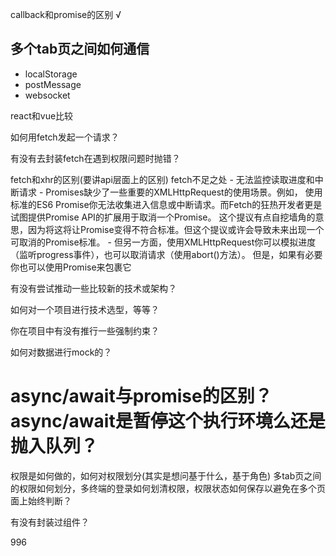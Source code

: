 callback和promise的区别 √

## 多个tab页之间如何通信

 - localStorage 
 - postMessage 
 - websocket

react和vue比较

如何用fetch发起一个请求？

有没有去封装fetch在遇到权限问题时抛错？

fetch和xhr的区别(要讲api层面上的区别)
	fetch不足之处
	- 无法监控读取进度和中断请求
	- Promises缺少了一些重要的XMLHttpRequest的使用场景。例如， 使用标准的ES6 Promise你无法收集进入信息或中断请求。而Fetch的狂热开发者更是试图提供Promise API的扩展用于取消一个Promise。 这个提议有点自挖墙角的意思，因为将这将让Promise变得不符合标准。但这个提议或许会导致未来出现一个可取消的Promise标准。
	- 但另一方面，使用XMLHttpRequest你可以模拟进度（监听progress事件），也可以取消请求（使用abort()方法）。 但是，如果有必要你也可以使用Promise来包裹它

有没有尝试推动一些比较新的技术或架构？

如何对一个项目进行技术选型，等等？

你在项目中有没有推行一些强制约束？

如何对数据进行mock的？

# async/await与promise的区别？async/await是暂停这个执行环境么还是抛入队列？

权限是如何做的，如何对权限划分(其实是想问基于什么，基于角色)
多tab页之间的权限如何划分，多终端的登录如何划清权限，权限状态如何保存以避免在多个页面上始终判断？

有没有封装过组件？

996